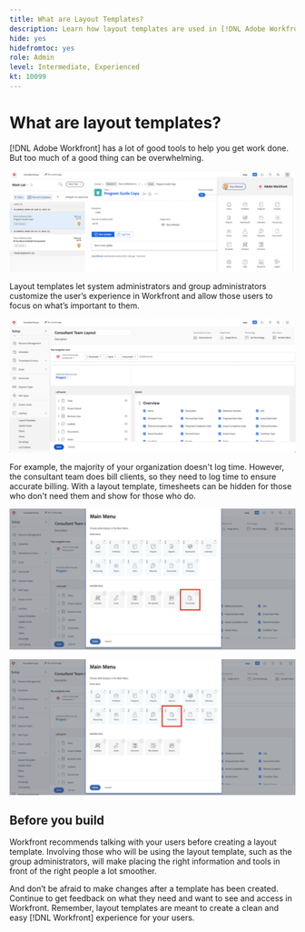```yaml
---
title: What are Layout Templates?
description: Learn how layout templates are used in [!DNL Adobe Workfront] to customize what users see in the interface.
hide: yes
hidefromtoc: yes
role: Admin
level: Intermediate, Experienced
kt: 10099
---
```

# What are layout templates?

[!DNL Adobe Workfront] has a lot of good tools to help you get work done. But too much of a good thing can be overwhelming. 

![Workfront Home and Main Menu](assets/what-are-layout-templates-01.png)

Layout templates let system administrators and group administrators customize the user’s experience in Workfront and allow those users to focus on what’s important to them.

![Workfront Home and Main Menu](assets/what-are-layout-templates-02.png)

For example, the majority of your organization doesn't log time. However, the consultant team does bill clients, so they need to log time to ensure accurate billing. With a layout template, timesheets can be hidden for those who don't need them and show for those who do.

![Workfront Home and Main Menu](assets/what-are-layout-templates-03.png)

![Workfront Home and Main Menu](assets/what-are-layout-templates-04.png)


## Before you build

Workfront recommends talking with your users before creating a layout template. Involving those who will be using the layout template, such as the group administrators, will make placing the right information and tools in front of the right people a lot smoother.

And don’t be afraid to make changes after a template has been created. Continue to get feedback on what they need and want to see and access in Workfront. Remember, layout templates are meant to create a clean and easy [!DNL Workfront] experience for your users.
